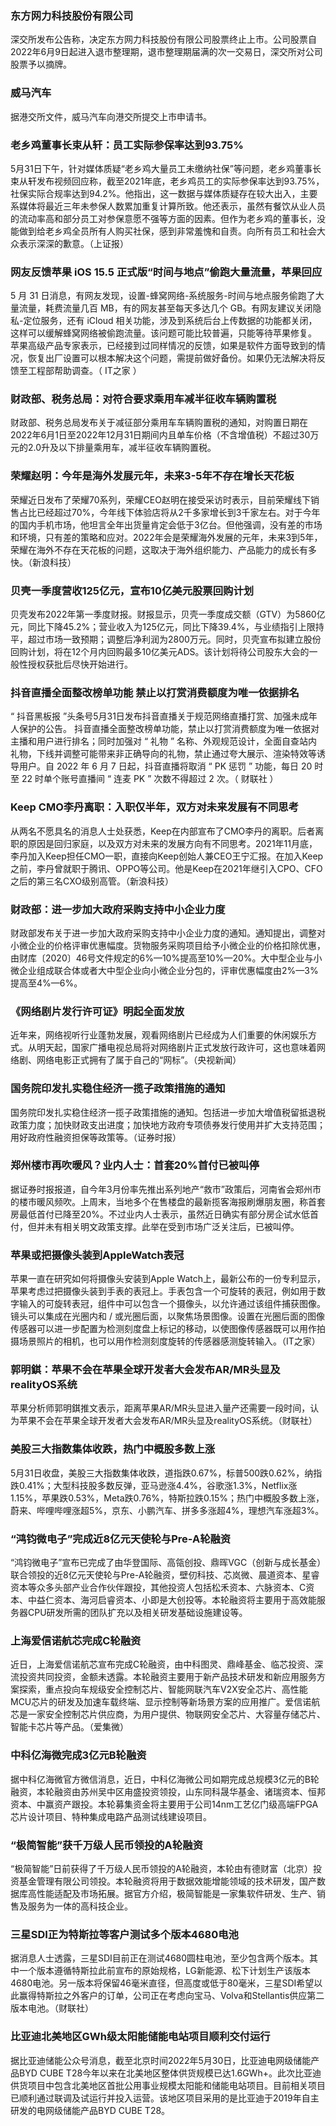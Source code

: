 ### 东方网力科技股份有限公司
深交所发布公告称，决定东方网力科技股份有限公司股票终止上市。公司股票自2022年6月9日起进入退市整理期，退市整理期届满的次一交易日，深交所对公司股票予以摘牌。
### 威马汽车
据港交所文件，威马汽车向港交所提交上市申请书。
### 老乡鸡董事长束从轩：员工实际参保率达到93.75%
5月31日下午，针对媒体质疑“老乡鸡大量员工未缴纳社保”等问题，老乡鸡董事长束从轩发布视频回应称，截至2021年底，老乡鸡员工的实际参保率达到93.75%，社保实际合规率达到94.2%。他指出，这一数据与媒体质疑存在较大出入，主要系媒体将最近三年未参保人数累加重复计算所致。他还表示，虽然有餐饮从业人员的流动率高和部分员工对参保意愿不强等方面的因素。但作为老乡鸡的董事长，没能做到给老乡鸡全员所有人购买社保，感到非常羞愧和自责。向所有员工和社会大众表示深深的歉意。（上证报）
### 网友反馈苹果 iOS 15.5 正式版“时间与地点”偷跑大量流量，苹果回应
5 月 31 日消息，有网友发现，设置-蜂窝网络-系统服务-时间与地点服务偷跑了大量流量，耗费流量几百 MB，有的网友甚至每天多达几个 GB。有网友建议关闭隐私-定位服务，还有 iCloud 相关功能，涉及到系统后台上传数据的功能都关闭，这样可以缓解蜂窝网络被偷跑流量。该问题可能比较普遍，只能等待苹果修复。
苹果高级产品专家表示，已经接到过同样情况的反馈，如果是软件方面导致到的情况，恢复出厂设置可以根本解决这个问题，需提前做好备份。如果仍无法解决将反馈至工程部帮助调查。（ IT之家 ）
### 财政部、税务总局：对符合要求乘用车减半征收车辆购置税
财政部、税务总局发布关于减征部分乘用车车辆购置税的通知，对购置日期在2022年6月1日至2022年12月31日期间内且单车价格（不含增值税）不超过30万元的2.0升及以下排量乘用车，减半征收车辆购置税。
### 荣耀赵明：今年是海外发展元年，未来3-5年不存在增长天花板
荣耀近日发布了荣耀70系列，荣耀CEO赵明在接受采访时表示，目前荣耀线下销售占比已经超过70%，今年线下体验店将从2千多家增长到3千家左右。对于今年的国内手机市场，他坦言全年出货量肯定会低于3亿台。但他强调，没有差的市场和环境，只有差的策略和应对。2022年会是荣耀海外发展的元年，未来3到5年，荣耀在海外不存在天花板的问题，这取决于海外组织能力、产品能力的成长有多快。（新浪科技）
### 贝壳一季度营收125亿元，宣布10亿美元股票回购计划
贝壳发布2022年第一季度财报。财报显示，贝壳一季度成交额（GTV）为5860亿元，同比下降45.2%；营业收入为125亿元，同比下降39.4%，与业绩指引上限持平，超过市场一致预期；调整后净利润为2800万元。同时，贝壳宣布拟建立股份回购计划，将在12个月内回购最多10亿美元ADS。该计划将待公司股东大会的一般性授权获批后尽快开始进行。
### 抖音直播全面整改榜单功能 禁止以打赏消费额度为唯一依据排名
“ 抖音黑板报 ”头条号5月31日发布抖音直播关于规范网络直播打赏、加强未成年人保护的公告。
抖音直播全面整改榜单功能，禁止以打赏消费额度为唯一依据对主播和用户进行排名；同时加强对 “ 礼物 ” 名称、外观规范设计，全面自查站内礼物，下线并调整可能带来非正确导向的礼物，禁止通过夸大展示、渲染特效等诱导用户。自 2022 年 6 月 7 日起，抖音直播将取消 “ PK 惩罚 ” 功能，每日 20 时至 22 时单个账号直播间 “ 连麦 PK ” 次数不得超过 2 次。（ 财联社 ）
### Keep CMO李丹离职：入职仅半年，双方对未来发展有不同思考
从两名不愿具名的消息人士处获悉，Keep在内部宣布了CMO李丹的离职。后者离职的原因是回归家庭，以及双方对未来的发展方向有不同思考。2021年11月底，李丹加入Keep担任CMO一职，直接向Keep创始人兼CEO王宁汇报。在加入Keep之前，李丹曾就职于腾讯、OPPO等公司。他是Keep在2021年继引入CPO、CFO之后的第三名CXO级别高管。（新浪科技）
### 财政部：进一步加大政府采购支持中小企业力度
财政部发布关于进一步加大政府采购支持中小企业力度的通知。通知提出，调整对小微企业的价格评审优惠幅度。货物服务采购项目给予小微企业的价格扣除优惠，由财库〔2020〕46号文件规定的6%—10%提高至10%—20%。大中型企业与小微企业组成联合体或者大中型企业向小微企业分包的，评审优惠幅度由2%—3%提高至4%—6%。
### 《网络剧片发行许可证》明起全面发放
近年来，网络视听行业蓬勃发展，观看网络剧片已经成为人们重要的休闲娱乐方式。从明天起，国家广播电视总局将对网络剧片正式发放行政许可，这也意味着网络剧、网络电影正式拥有了属于自己的“网标”。（央视新闻）
### 国务院印发扎实稳住经济一揽子政策措施的通知
国务院印发扎实稳住经济一揽子政策措施的通知。包括进一步加大增值税留抵退税政策力度；加快财政支出进度；加快地方政府专项债券发行使用并扩大支持范围；用好政府性融资担保等政策等。（证券时报）
### 郑州楼市再吹暖风？业内人士：首套20%首付已被叫停
据证券时报报道，自今年3月份率先推出系列地产“救市”政策后，河南省会郑州市的楼市暖风频吹。上周末，当地多个在售楼盘的最新揽客海报刷爆朋友圈，称首套房最低首付已降至20%。不过业内人士表示，虽然近日确实有部分房企试水低首付，但并未有相关明文政策支撑。此举在受到市场广泛关注后，已被叫停。
### 苹果或把摄像头装到AppleWatch表冠
苹果一直在研究如何将摄像头安装到Apple Watch上，最新公布的一份专利显示，苹果考虑过把摄像头装到手表的表冠上。手表包含一个可旋转的表冠，例如用于数字输入的可旋转表冠，组件中可以包含一个摄像头，以允许通过该组件捕获图像。镜头可以集成在光圈内和 / 或光圈后面，以聚焦场景图像。设置在光圈后面的图像传感器可以进一步配置为检测刻度盘上标记的移动，以使图像传感器既可以用作拍摄场景照片的相机，也可以用作检测刻度旋转的传感器感测旋转输入。（IT之家）
### 郭明錤：苹果不会在苹果全球开发者大会发布AR/MR头显及realityOS系统
苹果分析师郭明錤推文表示，距离苹果AR/MR头显进入量产还需要一段时间，认为苹果不会在苹果全球开发者大会发布AR/MR头显及realityOS系统。（财联社）
### 美股三大指数集体收跌，热门中概股多数上涨
5月31日收盘，美股三大指数集体收跌，道指跌0.67%，标普500跌0.62%，纳指跌0.41%；大型科技股多数反弹，亚马逊涨4.4%，谷歌涨1.3%，Netflix涨1.15%，苹果跌0.53%，Meta跌0.76%，特斯拉跌0.15%；热门中概股多数上涨，蔚来、哔哩哔哩涨超5%，京东、小鹏汽车、拼多多涨超4%，理想汽车涨超3%。
### “鸿钧微电子”完成近8亿元天使轮与Pre-A轮融资
“鸿钧微电子”宣布已完成了由华登国际、高瓴创投、鼎晖VGC（创新与成长基金）联合领投的近8亿元天使轮与Pre-A轮融资，壁仞科技、芯岚微、晨道资本、星睿资本等众多头部产业合作伙伴跟投，其他投资人包括松禾资本、六脉资本、C资本、中益仁资本、海河启睿资本、小即是大创投等。本轮融资将主要用于高效能服务器CPU研发所需的团队扩充以及相关研发基础设施建设等。
### 上海爱信诺航芯完成C轮融资
近日，上海爱信诺航芯宣布完成C轮融资，由中科图灵、鼎峰基金、临芯投资、深流投资共同投资，金额未透露。本轮融资主要用于新产品技术研发和新应用服务方案探索，重点投向车规级安全控制芯片、智能网联汽车V2X安全芯片、高性能MCU芯片的研发及加速车载终端、显示控制等新场景方案的应用推广。爱信诺航芯是一家安全控制芯片供应商，为用户提供、物联网安全芯片、大容量存储芯片、智能卡芯片等产品。（爱集微）
### 中科亿海微完成3亿元B轮融资
据中科亿海微官方微信消息，近日，中科亿海微公司如期完成总规模3亿元的B轮融资，本轮融资由苏州吴中区甪盛投资领投，山东同科晟华基金、诸瑞资本、恒邦资本、中赢资产跟投。本轮募集资金将主要用于公司14nm工艺亿门级高端FPGA芯片设计项目、特种集成电路产品测试线建设项目。
### “极简智能”获千万级人民币领投的A轮融资
“极简智能”日前获得了千万级人民币领投的A轮融资，本轮由有德财富（北京）投资基金管理有限公司领投。本轮融资将用于数据效能增能领域的技术研发，国产数据库高性能适配及市场拓展。据官方介绍，极简智能是一家集软件研发、生产、销售及服务为一体的高科技企业。
### 三星SDI正为特斯拉等客户测试多个版本4680电池
据消息人士透露，三星SDI目前正在测试4680圆柱电池，至少包含两个版本。其中一个版本遵循特斯拉此前宣布的原始规格，LG新能源、松下计划生产该版本4680电池。另一版本将保留46毫米直径，但高度或低于80毫米，三星SDI希望以此赢得特斯拉之外客户的订单，公司正在考虑向宝马、Volva和Stellantis供应第二版本电池。（财联社）
### 比亚迪北美地区GWh级太阳能储能电站项目顺利交付运行
据比亚迪储能公众号消息，截至北京时间2022年5月30日，比亚迪电网级储能产品BYD CUBE T28今年以来在北美地区整体供货规模已达1.6GWh+。此次比亚迪供货项目中包含北美地区首批公用事业规模太阳能和储能电站项目。目前相关项目已顺利通过联调及试运行并投入运营。该地区项目采用的是比亚迪于2019年自主研发的电网级储能产品BYD CUBE T28。
